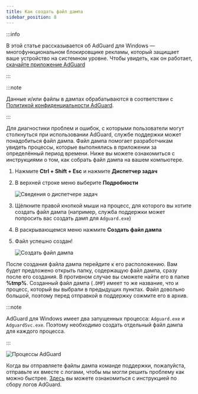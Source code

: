 ```yaml
---
title: Как создать файл дампа
sidebar_position: 8
---
```


:::info

В этой статье рассказывается об AdGuard для Windows — многофункциональном блокировщике рекламы, который защищает ваше устройство на системном уровне. Чтобы увидеть, как он работает, [скачайте приложение AdGuard](https://agrd.io/download-kb-adblock)

:::

:::note

Данные и/или файлы в дампах обрабатываются в соответствии с [Политикой конфиденциальности AdGuard](https://adguard.com/en/privacy.html).

:::

Для диагностики проблем и ошибок, с которыми пользователи могут столкнуться при использовании AdGuard, службе поддержки может понадобиться файл дампа. Файл дампа помогает разработчикам увидеть процессы, которые выполнялись в приложении за определённый период времени. Ниже вы можете ознакомиться с инструкциями о том, как собрать файл дампа на вашем компьютере.

1. Нажмите **Ctrl + Shift + Esc** и нажмите **Диспетчер задач**

1. В верхней строке меню выберите **Подробности**

    ![Сведения о диспетчере задач](https://cdn.adtidy.org/public/Adguard/kb/Windows_dump/details_en.png)

1. Щёлкните правой кнопкой мыши на процесс, для которого вы хотите создать файл дампа (например, служба поддержки может попросить вас создать дамп для `Adguard.exe`)

1. В раскрывающемся меню нажмите **Создать файл дампа**

1. Файл успешно создан!

    ![Создать файл дампа](https://cdn.adtidy.org/public/Adguard/kb/Windows_dump/create_dump_file_en.png)

После создания файла дампа перейдите к его расположению. Вам будет предложено открыть папку, содержащую файл дампа, сразу после его создания. В противном случае вы сможете найти его в папке **%tmp%**. Созданный файл дампа (`.DMP`) имеет то же название, что и процесс, который вы выбрали в предыдущих пунктах. Файл довольно большой, поэтому перед отправкой в поддержку сожмите его в архив.

:::note

AdGuard для Windows имеет два запущенных процесса: `Adguard.exe` и `AdguardSvc.exe`. Поэтому необходимо создать отдельный файл дампа для каждого процесса.

:::

![Процессы AdGuard](https://cdn.adtidy.org/public/Adguard/kb/Windows_dump/processes_en.png)

Когда вы отправляете файлы дампа команде поддержки, пожалуйста, отправьте их вместе с логами, чтобы мы могли решить проблему как можно быстрее. [Здесь](../adguard-logs) вы можете ознакомиться с инструкцией по сбору логов AdGuard.
